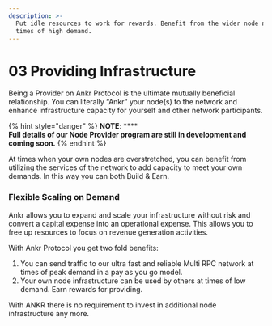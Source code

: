 ```yaml
---
description: >-
  Put idle resources to work for rewards. Benefit from the wider node network at
  times of high demand.
---
```


# 03 Providing Infrastructure

Being a Provider on Ankr Protocol is the ultimate mutually beneficial relationship. You can literally “Ankr” your node(s) to the network and enhance infrastructure capacity for yourself and other network participants.

{% hint style="danger" %}
**NOTE**: **** \
**Full details of our Node Provider program are still in development and coming soon.**&#x20;
{% endhint %}

At times when your own nodes are overstretched, you can benefit from utilizing the services of the network to add capacity to meet your own demands. In this way you can both Build & Earn.

### Flexible Scaling on Demand

Ankr allows you to expand and scale your infrastructure without risk and convert a capital expense into an operational expense. This allows you to free up resources to focus on revenue generation activities.

With Ankr Protocol you get two fold benefits:

1. You can send traffic to our ultra fast and reliable Multi RPC network at times of peak demand in a pay as you go model.
2. Your own node infrastructure can be used by others at times of low demand. Earn rewards for providing.

With ANKR there is no requirement to invest in additional node infrastructure any more.
